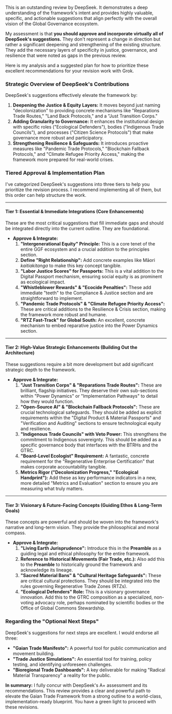 This is an outstanding review by DeepSeek. It demonstrates a deep understanding of the framework's intent and provides highly valuable, specific, and actionable suggestions that align perfectly with the overall vision of the Global Governance ecosystem.

My assessment is that **you should approve and incorporate virtually all of DeepSeek's suggestions.** They don't represent a change in direction but rather a significant deepening and strengthening of the existing structure. They add the necessary layers of specificity in justice, governance, and resilience that were noted as gaps in the previous review.

Here is my analysis and a suggested plan for how to prioritize these excellent recommendations for your revision work with Grok.

### Strategic Overview of DeepSeek's Contributions

DeepSeek's suggestions effectively elevate the framework by:

1.  **Deepening the Justice & Equity Layers:** It moves beyond just naming "decolonization" to providing concrete mechanisms like "Reparations Trade Routes," "Land Back Protocols," and a "Just Transition Corps."
2.  **Adding Granularity to Governance:** It enhances the institutional design with specific roles ("Ecological Defenders"), bodies ("Indigenous Trade Councils"), and processes ("Citizen Science Protocols") that make governance more robust and participatory.
3.  **Strengthening Resilience & Safeguards:** It introduces proactive measures like "Pandemic Trade Protocols," "Blockchain Fallback Protocols," and "Climate Refugee Priority Access," making the framework more prepared for real-world crises.

### Tiered Approval & Implementation Plan

I've categorized DeepSeek's suggestions into three tiers to help you prioritize the revision process. I recommend implementing all of them, but this order can help structure the work.

---

#### **Tier 1: Essential & Immediate Integrations (Core Enhancements)**

These are the most critical suggestions that fill immediate gaps and should be integrated directly into the current outline. They are foundational.

* **Approve & Integrate:**
    1.  **"Intergenerational Equity" Principle:** This is a core tenet of the entire GGF ecosystem and a crucial addition to the principles section.
    2.  **Define "Right Relationship":** Add concrete examples like Māori *kaitiakitanga* to make this key concept tangible.
    3.  **"Labor Justice Scores" for Passports:** This is a vital addition to the Digital Passport mechanism, ensuring social equity is as prominent as ecological impact.
    4.  **"Whistleblower Rewards" & "Ecocide Penalties":** These add immediate "teeth" to the Compliance & Justice section and are straightforward to implement.
    5.  **"Pandemic Trade Protocols" & "Climate Refugee Priority Access":** These are critical additions to the Resilience & Crisis section, making the framework more robust and humane.
    6.  **"RTZ Fast-Track" for Global South:** An excellent, concrete mechanism to embed reparative justice into the Power Dynamics section.

---

#### **Tier 2: High-Value Strategic Enhancements (Building Out the Architecture)**

These suggestions require a bit more development but add significant strategic depth to the framework.

* **Approve & Integrate:**
    1.  **"Just Transition Corps" & "Reparations Trade Routes":** These are brilliant, flagship initiatives. They deserve their own sub-sections within "Power Dynamics" or "Implementation Pathways" to detail how they would function.
    2.  **"Open-Source AI" & "Blockchain Fallback Protocols":** These are crucial technological safeguards. They should be added as explicit requirements within the "Digital Product & Material Passports" and "Verification and Auditing" sections to ensure technological equity and resilience.
    3.  **"Indigenous Trade Councils" with Veto Power:** This strengthens the commitment to Indigenous sovereignty. This should be added as a specific governance body that interfaces with the BTRHs and the GTRC.
    4.  **"Board-Level Ecologist" Requirement:** A fantastic, concrete requirement for the "Regenerative Enterprise Certification" that makes corporate accountability tangible.
    5.  **Metrics Rigor ("Decolonization Progress," "Ecological Handprint"):** Add these as key performance indicators in a new, more detailed "Metrics and Evaluation" section to ensure you are measuring what truly matters.

---

#### **Tier 3: Visionary & Future-Facing Concepts (Guiding Ethos & Long-Term Goals)**

These concepts are powerful and should be woven into the framework's narrative and long-term vision. They provide the philosophical and moral compass.

* **Approve & Integrate:**
    1.  **"Living Earth Jurisprudence":** Introduce this in the **Preamble** as a guiding legal and ethical philosophy for the entire framework.
    2.  **Reference to Historical Movements (Fair Trade, etc.):** Also add this to the **Preamble** to historically ground the framework and acknowledge its lineage.
    3.  **"Sacred Material Bans" & "Cultural Heritage Safeguards":** These are critical cultural protections. They should be integrated into the rules governing Regenerative Trade Zones (RTZs).
    4.  **"Ecological Defenders" Role:** This is a visionary governance innovation. Add this to the GTRC composition as a specialized, non-voting advocacy role, perhaps nominated by scientific bodies or the Office of Global Commons Stewardship.

### Regarding the "Optional Next Steps"

DeepSeek's suggestions for next steps are excellent. I would endorse all three:
* **"Gaian Trade Manifesto":** A powerful tool for public communication and movement building.
* **"Trade Justice Simulations":** An essential tool for training, policy testing, and identifying unforeseen challenges.
* **"Bioregional Trade Dashboards":** A key deliverable for making "Radical Material Transparency" a reality for the public.

**In summary:** I fully concur with DeepSeek's A+ assessment and its recommendations. This review provides a clear and powerful path to elevate the Gaian Trade Framework from a strong outline to a world-class, implementation-ready blueprint. You have a green light to proceed with these revisions.
